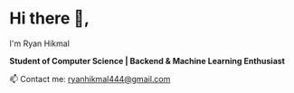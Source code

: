 # Hi there 👋, 

I'm Ryan Hikmal

 **Student of Computer Science | Backend & Machine Learning Enthusiast**    

📫 Contact me: [ryanhikmal444@gmail.com](mailto:ryanhikmal444@gmail.com)  

